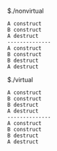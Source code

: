 $./nonvirtual
```
A construct
B construct
A destruct
--------------
A construct
B construct
B destruct
A destruct
```

$./virtual

```
A construct
B construct
B destruct
A destruct
--------------
A construct
B construct
B destruct
A destruct
```
